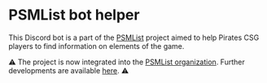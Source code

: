 # PSMList bot helper

This Discord bot is a part of the [PSMList](https://www.psmlist.com/public/) project aimed to help Pirates CSG players to find information on elements of the game.

:warning: The project is now integrated into the [PSMList organization](https://github.com/PSMList). Further developments are available [here](https://github.com/PSMList/PSMList-bot-helper). :warning:

